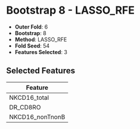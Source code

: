 # Bootstrap 8 - LASSO_RFE

- **Outer Fold**: 6
- **Bootstrap**: 8
- **Method**: LASSO_RFE
- **Fold Seed**: 54
- **Features Selected**: 3

## Selected Features

| Feature |
|---------|
| NKCD16_total |
| DR_CD8RO |
| NKCD16_nonTnonB |
